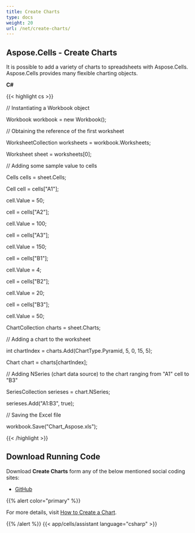```yaml
---
title: Create Charts
type: docs
weight: 20
url: /net/create-charts/
---
```


## **Aspose.Cells - Create Charts**
It is possible to add a variety of charts to spreadsheets with Aspose.Cells. Aspose.Cells provides many flexible charting objects.

**C#**

{{< highlight cs >}}

 // Instantiating a Workbook object

Workbook workbook = new Workbook();

// Obtaining the reference of the first worksheet

WorksheetCollection worksheets = workbook.Worksheets;

Worksheet sheet = worksheets[0];

// Adding some sample value to cells

Cells cells = sheet.Cells;

Cell cell = cells["A1"];

cell.Value = 50;

cell = cells["A2"];

cell.Value = 100;

cell = cells["A3"];

cell.Value = 150;

cell = cells["B1"];

cell.Value = 4;

cell = cells["B2"];

cell.Value = 20;

cell = cells["B3"];

cell.Value = 50;

ChartCollection charts = sheet.Charts;

// Adding a chart to the worksheet

int chartIndex = charts.Add(ChartType.Pyramid, 5, 0, 15, 5);

Chart chart = charts[chartIndex];

// Adding NSeries (chart data source) to the chart ranging from "A1" cell to "B3"

SeriesCollection serieses = chart.NSeries;

serieses.Add("A1:B3", true);

// Saving the Excel file

workbook.Save("Chart_Aspose.xls");

{{< /highlight >}}
## **Download Running Code**
Download **Create Charts** form any of the below mentioned social coding sites:

- [GitHub](https://github.com/aspose-cells/Aspose.Cells-for-.NET/releases/download/AsposeCellsFeaturesMissinginNPOI_v1.0/Create.Charts.Aspose.Cells.zip)

{{% alert color="primary" %}} 

For more details, visit [How to Create a Chart](/cells/net/create-charts/).

{{% /alert %}}
{{< app/cells/assistant language="csharp" >}}